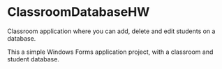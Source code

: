 # ClassroomDatabaseHW
Classroom application where you can add, delete and edit students on a database.

This a simple Windows Forms application project, with a classroom and student database.
